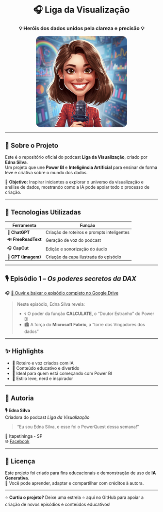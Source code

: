 

<h1 align="center">🎧 Liga da Visualização</h1>
<h3 align="center">💡 Heróis dos dados unidos pela clareza e precisão 💡</h3>

<p align="center">
  <img src="capa-podcast.jpg" alt="capa-podcast" width="300px" style="border-radius: 15px;"/>
</p>

---

## 🧠 Sobre o Projeto
Este é o repositório oficial do podcast **Liga da Visualização**, criado por **Edna Silva**.  
Um projeto que une **Power BI** e **Inteligência Artificial** para ensinar de forma leve e criativa sobre o mundo dos dados.

🎯 **Objetivo:** Inspirar iniciantes a explorar o universo da visualização e análise de dados, mostrando como a IA pode apoiar todo o processo de criação.

---

## 🧩 Tecnologias Utilizadas
| Ferramenta | Função |
|-------------|--------|
| 💬 **ChatGPT** | Criação de roteiros e prompts inteligentes |
| 🔊 **FreeReadText** | Geração de voz do podcast |
| 🎧 **CapCut** | Edição e sonorização do áudio |
| 🎨 **GPT (Imagem)** | Criação da capa ilustrada do episódio |

---

## 🎙️ Episódio 1 – *Os poderes secretos da DAX*

🎧 [🎵 Ouvir e baixar o episódio completo no Google Drive](https://drive.google.com/drive/folders/1wk1RR8TdWgWM4UDn0nIlb7ycXa8q4JPf?usp=sharing)


> Neste episódio, Edna Silva revela:
> - 🌀 O poder da função **CALCULATE**, o “Doutor Estranho” do Power BI  
> - 🏙️ A força do **Microsoft Fabric**, a “torre dos Vingadores dos dados”

---

## ✨ Highlights
- 🔹 Roteiro e voz criados com IA  
- 🔹 Conteúdo educativo e divertido  
- 🔹 Ideal para quem está começando com Power BI  
- 🔹 Estilo leve, nerd e inspirador  

---

## 💛 Autoria
**🎙️ Edna Silva**  
Criadora do podcast *Liga da Visualização*  
> “Eu sou Edna Silva, e esse foi o PowerQuest dessa semana!”

📍 Itapetininga - SP  
🌐 [Facebook](https://www.facebook.com/edna.silva.710667)

---

## 🪪 Licença
Este projeto foi criado para fins educacionais e demonstração de uso de **IA Generativa**.  
📘 Você pode aprender, adaptar e compartilhar com créditos à autora.

---

⭐ **Curtiu o projeto?**
Deixe uma estrela ⭐ aqui no GitHub para apoiar a criação de novos episódios e conteúdos educativos!
